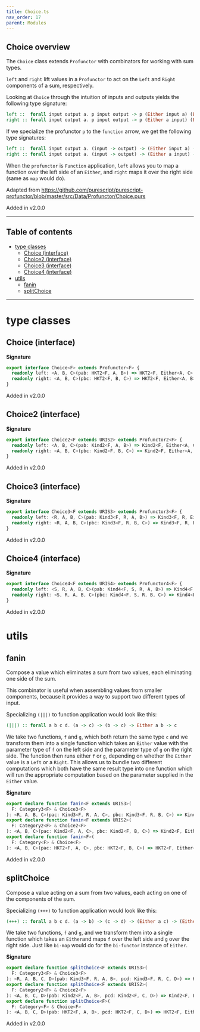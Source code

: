 ```yaml
---
title: Choice.ts
nav_order: 17
parent: Modules
---
```


## Choice overview

The `Choice` class extends `Profunctor` with combinators for working with
sum types.

`left` and `right` lift values in a `Profunctor` to act on the `Left` and
`Right` components of a sum, respectively.

Looking at `Choice` through the intuition of inputs and outputs
yields the following type signature:

```purescript
left ::  forall input output a. p input output -> p (Either input a) (Either output a)
right :: forall input output a. p input output -> p (Either a input) (Either a output)
```

If we specialize the profunctor `p` to the `function` arrow, we get the following type
signatures:

```purescript
left ::  forall input output a. (input -> output) -> (Either input a) -> (Either output a)
right :: forall input output a. (input -> output) -> (Either a input) -> (Either a output)
```

When the `profunctor` is `Function` application, `left` allows you to map a function over the
left side of an `Either`, and `right` maps it over the right side (same as `map` would do).

Adapted from https://github.com/purescript/purescript-profunctor/blob/master/src/Data/Profunctor/Choice.purs

Added in v2.0.0

---

<h2 class="text-delta">Table of contents</h2>

- [type classes](#type-classes)
  - [Choice (interface)](#choice-interface)
  - [Choice2 (interface)](#choice2-interface)
  - [Choice3 (interface)](#choice3-interface)
  - [Choice4 (interface)](#choice4-interface)
- [utils](#utils)
  - [fanin](#fanin)
  - [splitChoice](#splitchoice)

---

# type classes

## Choice (interface)

**Signature**

```ts
export interface Choice<F> extends Profunctor<F> {
  readonly left: <A, B, C>(pab: HKT2<F, A, B>) => HKT2<F, Either<A, C>, Either<B, C>>
  readonly right: <A, B, C>(pbc: HKT2<F, B, C>) => HKT2<F, Either<A, B>, Either<A, C>>
}
```

Added in v2.0.0

## Choice2 (interface)

**Signature**

```ts
export interface Choice2<F extends URIS2> extends Profunctor2<F> {
  readonly left: <A, B, C>(pab: Kind2<F, A, B>) => Kind2<F, Either<A, C>, Either<B, C>>
  readonly right: <A, B, C>(pbc: Kind2<F, B, C>) => Kind2<F, Either<A, B>, Either<A, C>>
}
```

Added in v2.0.0

## Choice3 (interface)

**Signature**

```ts
export interface Choice3<F extends URIS3> extends Profunctor3<F> {
  readonly left: <R, A, B, C>(pab: Kind3<F, R, A, B>) => Kind3<F, R, Either<A, C>, Either<B, C>>
  readonly right: <R, A, B, C>(pbc: Kind3<F, R, B, C>) => Kind3<F, R, Either<A, B>, Either<A, C>>
}
```

Added in v2.0.0

## Choice4 (interface)

**Signature**

```ts
export interface Choice4<F extends URIS4> extends Profunctor4<F> {
  readonly left: <S, R, A, B, C>(pab: Kind4<F, S, R, A, B>) => Kind4<F, S, R, Either<A, C>, Either<B, C>>
  readonly right: <S, R, A, B, C>(pbc: Kind4<F, S, R, B, C>) => Kind4<F, S, R, Either<A, B>, Either<A, C>>
}
```

Added in v2.0.0

# utils

## fanin

Compose a value which eliminates a sum from two values, each eliminating
one side of the sum.

This combinator is useful when assembling values from smaller components,
because it provides a way to support two different types of input.

Specializing `(|||)` to function application would look like this:

```purescript
(|||) :: forall a b c d. (a -> c) -> (b -> c) -> Either a b -> c
```

We take two functions, `f` and `g`, which both return the same type `c` and we transform them into a
single function which takes an `Either` value with the parameter type of `f` on the left side and
the parameter type of `g` on the right side. The function then runs either `f` or `g`, depending on
whether the `Either` value is a `Left` or a `Right`.
This allows us to bundle two different computations which both have the same result type into one
function which will run the appropriate computation based on the parameter supplied in the `Either` value.

**Signature**

```ts
export declare function fanin<F extends URIS3>(
  F: Category3<F> & Choice3<F>
): <R, A, B, C>(pac: Kind3<F, R, A, C>, pbc: Kind3<F, R, B, C>) => Kind3<F, R, Either<A, B>, C>
export declare function fanin<F extends URIS2>(
  F: Category2<F> & Choice2<F>
): <A, B, C>(pac: Kind2<F, A, C>, pbc: Kind2<F, B, C>) => Kind2<F, Either<A, B>, C>
export declare function fanin<F>(
  F: Category<F> & Choice<F>
): <A, B, C>(pac: HKT2<F, A, C>, pbc: HKT2<F, B, C>) => HKT2<F, Either<A, B>, C>
```

Added in v2.0.0

## splitChoice

Compose a value acting on a sum from two values, each acting on one of
the components of the sum.

Specializing `(+++)` to function application would look like this:

```purescript
(+++) :: forall a b c d. (a -> b) -> (c -> d) -> (Either a c) -> (Either b d)
```

We take two functions, `f` and `g`, and we transform them into a single function which
takes an `Either`and maps `f` over the left side and `g` over the right side. Just like
`bi-map` would do for the `bi-functor` instance of `Either`.

**Signature**

```ts
export declare function splitChoice<F extends URIS3>(
  F: Category3<F> & Choice3<F>
): <R, A, B, C, D>(pab: Kind3<F, R, A, B>, pcd: Kind3<F, R, C, D>) => Kind3<F, R, Either<A, C>, Either<B, D>>
export declare function splitChoice<F extends URIS2>(
  F: Category2<F> & Choice2<F>
): <A, B, C, D>(pab: Kind2<F, A, B>, pcd: Kind2<F, C, D>) => Kind2<F, Either<A, C>, Either<B, D>>
export declare function splitChoice<F>(
  F: Category<F> & Choice<F>
): <A, B, C, D>(pab: HKT2<F, A, B>, pcd: HKT2<F, C, D>) => HKT2<F, Either<A, C>, Either<B, D>>
```

Added in v2.0.0
